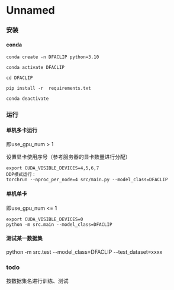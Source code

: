 # Unnamed

### 安装

#### conda

```
conda create -n DFACLIP python=3.10

conda activate DFACLIP

cd DFACLIP

pip install -r  requirements.txt

conda deactivate
```



### 运行

#### 单机多卡运行

即use_gpu_num > 1

设置显卡使用序号（参考服务器的显卡数量进行分配）

```
export CUDA_VISIBLE_DEVICES=4,5,6,7
DDP模式运行：
torchrun --nproc_per_node=4 src/main.py --model_class=DFACLIP
```

#### 单机单卡

即use_gpu_num <= 1

```
export CUDA_VISIBLE_DEVICES=0
python -m src.main --model_class=DFACLIP
```





#### 测试某一数据集

python -m src.test --model_class=DFACLIP --test_dataset=xxxx





### todo

按数据集名进行训练、测试
